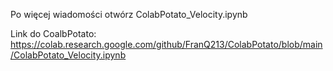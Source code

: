 Po więcej wiadomości otwórz  ColabPotato_Velocity.ipynb

Link do CoalbPotato: https://colab.research.google.com/github/FranQ213/ColabPotato/blob/main/ColabPotato_Velocity.ipynb


